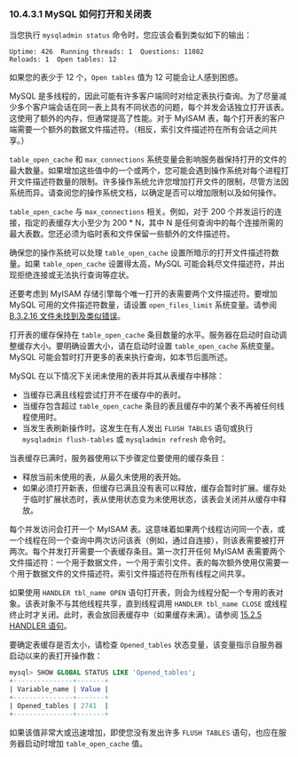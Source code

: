 ### 10.4.3.1 MySQL 如何打开和关闭表

当您执行 `mysqladmin status` 命令时，您应该会看到类似如下的输出：

```
Uptime: 426  Running threads: 1  Questions: 11082
Reloads: 1  Open tables: 12
```

如果您的表少于 12 个，`Open tables` 值为 12 可能会让人感到困惑。

MySQL 是多线程的，因此可能有许多客户端同时对给定表执行查询。为了尽量减少多个客户端会话在同一表上具有不同状态的问题，每个并发会话独立打开该表。这使用了额外的内存，但通常提高了性能。对于 MyISAM 表，每个打开表的客户端需要一个额外的数据文件描述符。（相反，索引文件描述符在所有会话之间共享。）

`table_open_cache` 和 `max_connections` 系统变量会影响服务器保持打开的文件的最大数量。如果增加这些值中的一个或两个，您可能会遇到操作系统对每个进程打开文件描述符数量的限制。许多操作系统允许您增加打开文件的限制，尽管方法因系统而异。请查阅您的操作系统文档，以确定是否可以增加限制以及如何操作。

`table_open_cache` 与 `max_connections` 相关。例如，对于 200 个并发运行的连接，指定的表缓存大小至少为 200 * N，其中 N 是任何查询中的每个连接所需的最大表数。您还必须为临时表和文件保留一些额外的文件描述符。

确保您的操作系统可以处理 `table_open_cache` 设置所暗示的打开文件描述符数量。如果 `table_open_cache` 设置得太高，MySQL 可能会耗尽文件描述符，并出现拒绝连接或无法执行查询等症状。

还要考虑到 MyISAM 存储引擎每个唯一打开的表需要两个文件描述符。要增加 MySQL 可用的文件描述符数量，请设置 `open_files_limit` 系统变量。请参阅 [B.3.2.16 文件未找到及类似错误](#B.3.2.16-文件未找到及类似错误)。

打开表的缓存保持在 `table_open_cache` 条目数量的水平。服务器在启动时自动调整缓存大小。要明确设置大小，请在启动时设置 `table_open_cache` 系统变量。MySQL 可能会暂时打开更多的表来执行查询，如本节后面所述。

MySQL 在以下情况下关闭未使用的表并将其从表缓存中移除：

- 当缓存已满且线程尝试打开不在缓存中的表时。
- 当缓存包含超过 `table_open_cache` 条目的表且缓存中的某个表不再被任何线程使用时。
- 当发生表刷新操作时。这发生在有人发出 `FLUSH TABLES` 语句或执行 `mysqladmin flush-tables` 或 `mysqladmin refresh` 命令时。

当表缓存已满时，服务器使用以下步骤定位要使用的缓存条目：

- 释放当前未使用的表，从最久未使用的表开始。
- 如果必须打开新表，但缓存已满且没有表可以释放，缓存会暂时扩展。缓存处于临时扩展状态时，表从使用状态变为未使用状态，该表会关闭并从缓存中释放。

每个并发访问会打开一个 MyISAM 表。这意味着如果两个线程访问同一个表，或一个线程在同一个查询中两次访问该表（例如，通过自连接），则该表需要被打开两次。每个并发打开需要一个表缓存条目。第一次打开任何 MyISAM 表需要两个文件描述符：一个用于数据文件，一个用于索引文件。表的每次额外使用仅需要一个用于数据文件的文件描述符。索引文件描述符在所有线程之间共享。

如果使用 `HANDLER tbl_name OPEN` 语句打开表，则会为线程分配一个专用的表对象。该表对象不与其他线程共享，直到线程调用 `HANDLER tbl_name CLOSE` 或线程终止时才关闭。此时，表会放回表缓存中（如果缓存未满）。请参阅 [15.2.5 HANDLER 语句](#15.2.5-HANDLER-语句)。

要确定表缓存是否太小，请检查 `Opened_tables` 状态变量，该变量指示自服务器启动以来的表打开操作数：

```sql
mysql> SHOW GLOBAL STATUS LIKE 'Opened_tables';
+---------------+-------+
| Variable_name | Value |
+---------------+-------+
| Opened_tables | 2741  |
+---------------+-------+
```

如果该值非常大或迅速增加，即使您没有发出许多 `FLUSH TABLES` 语句，也应在服务器启动时增加 `table_open_cache` 值。